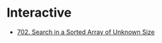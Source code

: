 # Interactive

- [702. Search in a Sorted Array of Unknown Size](https://leetcode.com/problems/search-in-a-sorted-array-of-unknown-size/)